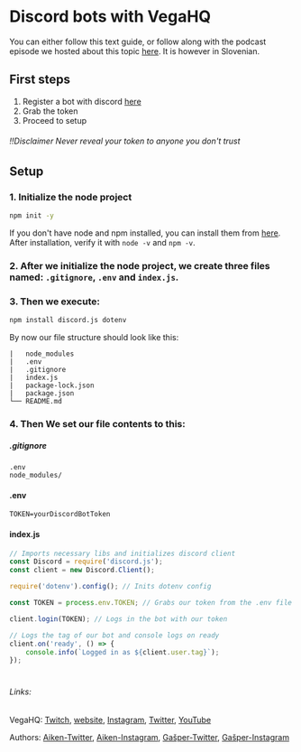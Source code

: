 ﻿# Discord bots with VegaHQ

You can either follow this text guide, or follow along with the podcast episode we hosted about this topic [here](). It is however in Slovenian.

## First steps

1. Register a bot with discord [here](https://discord.com/developers/applications)
2. Grab the token
3. Proceed to setup

###### !!Disclaimer Never reveal your token to anyone you don't trust

## Setup

### 1. Initialize the node project
```bash
npm init -y
```
If you don't have node and npm installed, you can install them from [here](https://nodejs.org/en/).
After installation, verify it with `node -v` and `npm -v`.

### 2. After we initialize the node project, we create three files named: `.gitignore`, `.env` and `index.js`.

### 3. Then we execute:
```bash
npm install discord.js dotenv
```

By now our file structure should look like this:
```
|   node_modules
|   .env
|   .gitignore
|   index.js
|   package-lock.json
|   package.json
└── README.md
```

### 4. Then We set our file contents to this:

##### .gitignore
```
.env
node_modules/
```

#### .env
```
TOKEN=yourDiscordBotToken
```

#### index.js
```js
// Imports necessary libs and initializes discord client
const Discord = require('discord.js');
const client = new Discord.Client();

require('dotenv').config(); // Inits dotenv config

const TOKEN = process.env.TOKEN; // Grabs our token from the .env file

client.login(TOKEN); // Logs in the bot with our token

// Logs the tag of our bot and console logs on ready
client.on('ready', () => {
    console.info(`Logged in as ${client.user.tag}`);
});
```

#

###### Links:
VegaHQ: [Twitch](https://www.twitch.tv/vegahqslo), [website](https://vegahq.com), [Instagram](https://www.instagram.com/vega.hq/), [Twitter](https://twitter.com/vega_hq), [YouTube](https://www.youtube.com/channel/UC8wGcZ_LijXcNPHE379BorA)

Authors: [Aiken-Twitter](https://twitter.com/AikenAhac), [Aiken-Instagram](https://www.instagram.com/ahacaiken/), [Gašper-Twitter](https://twitter.com/gapi_dev), [Gašper-Instagram](https://www.instagram.com/gasper.db/)
